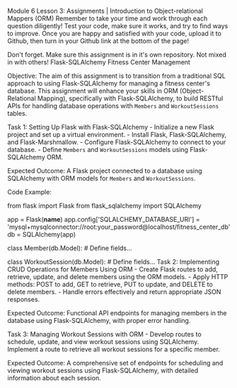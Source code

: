 Module 6 Lesson 3: Assignments | Introduction to Object-relational Mappers (ORM)
Remember to take your time and work through each question diligently! Test your code, make sure it works, and try to find ways to improve. Once you are happy and satisfied with your code, upload it to Github, then turn in your Github link at the bottom of the page!

Don't forget. Make sure this assignment is in it's own repository. Not mixed in with others!
Flask-SQLAlchemy Fitness Center Management

Objective: The aim of this assignment is to transition from a traditional SQL approach to using Flask-SQLAlchemy for managing a fitness center's database. This assignment will enhance your skills in ORM (Object-Relational Mapping), specifically with Flask-SQLAlchemy, to build RESTful APIs for handling database operations with `Members` and `WorkoutSessions` tables.

Task 1: Setting Up Flask with Flask-SQLAlchemy - Initialize a new Flask project and set up a virtual environment. - Install Flask, Flask-SQLAlchemy, and Flask-Marshmallow. - Configure Flask-SQLAlchemy to connect to your database. - Define `Members` and `WorkoutSessions` models using Flask-SQLAlchemy ORM.

Expected Outcome: A Flask project connected to a database using SQLAlchemy with ORM models for `Members` and `WorkoutSessions`.

Code Example:

from flask import Flask
from flask_sqlalchemy import SQLAlchemy

app = Flask(__name__)
app.config['SQLALCHEMY_DATABASE_URI'] = 'mysql+mysqlconnector://root:your_password@localhost/fitness_center_db'
db = SQLAlchemy(app)

class Member(db.Model):
    # Define fields...

class WorkoutSession(db.Model):
    # Define fields...
Task 2: Implementing CRUD Operations for Members Using ORM - Create Flask routes to add, retrieve, update, and delete members using the ORM models. - Apply HTTP methods: POST to add, GET to retrieve, PUT to update, and DELETE to delete members. - Handle errors effectively and return appropriate JSON responses.

Expected Outcome: Functional API endpoints for managing members in the database using Flask-SQLAlchemy, with proper error handling.

Task 3: Managing Workout Sessions with ORM - Develop routes to schedule, update, and view workout sessions using SQLAlchemy. Implement a route to retrieve all workout sessions for a specific member.

Expected Outcome: A comprehensive set of endpoints for scheduling and viewing workout sessions using Flask-SQLAlchemy, with detailed information about each session.
